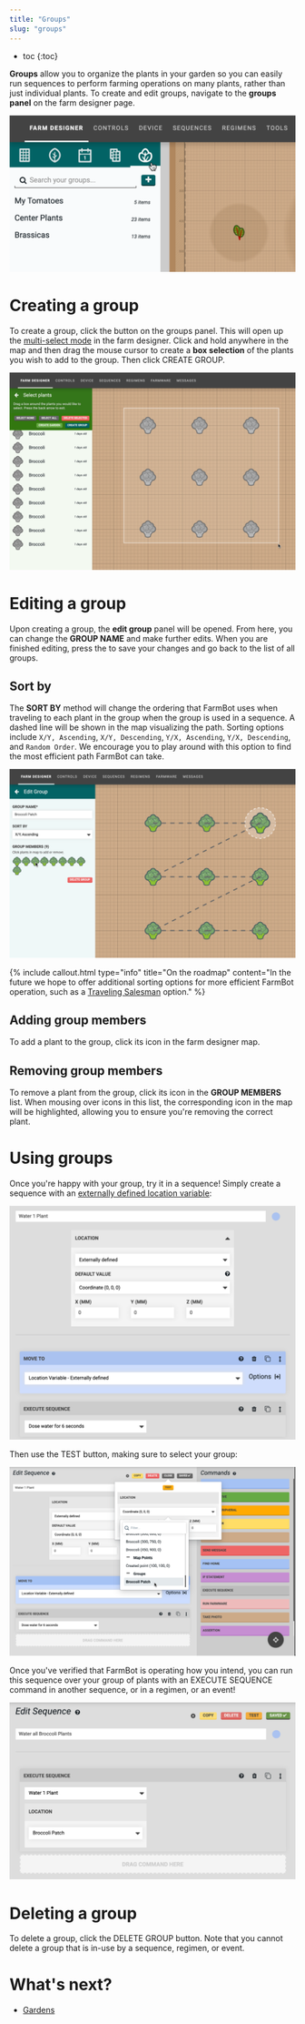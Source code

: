 ```yaml
---
title: "Groups"
slug: "groups"
---
```


* toc
{:toc}

**Groups** allow you to organize the plants in your garden so you can easily run sequences to perform farming operations on many plants, rather than just individual plants. To create and edit groups, navigate to the **groups panel** on the farm designer page.

![Screen Shot 2019-08-15 at 3.13.39 PM.png](_images/Screen_Shot_2019-08-15_at_3.13.39_PM.png)

# Creating a group
To create a group, click the <span class="fb-button fb-blue"><i class='fa fa-plus'></i></span> button on the groups panel. This will open up the [multi-select mode](../../Web-App/farm-designer.md#select-mode) in the farm designer. Click and hold anywhere in the map and then drag the mouse cursor to create a **box selection** of the plants you wish to add to the group. Then click <span class="fb-button fb-blue">CREATE GROUP</span>.

![Groups 2.png](_images/Groups_2.png)

# Editing a group
Upon creating a group, the **edit group** panel will be opened. From here, you can change the **GROUP NAME** and make further edits. When you are finished editing, press the <i class='fa fa-arrow-left'></i> to save your changes and go back to the list of all groups.

## Sort by
The **SORT BY** method will change the ordering that FarmBot uses when traveling to each plant in the group when the group is used in a sequence. A dashed line will be shown in the map visualizing the path. Sorting options include `X/Y, Ascending`, `X/Y, Descending`, `Y/X, Ascending`, `Y/X, Descending`, and `Random Order`. We encourage you to play around with this option to find the most efficient path FarmBot can take.

![Groups 3.png](_images/Groups_3.png)



{%
include callout.html
type="info"
title="On the roadmap"
content="In the future we hope to offer additional sorting options for more efficient FarmBot operation, such as a [Traveling Salesman](https://en.wikipedia.org/wiki/Travelling_salesman_problem) option."
%}

## Adding group members
To add a plant to the group, click its icon in the farm designer map.

## Removing group members
To remove a plant from the group, click its icon in the **GROUP MEMBERS** list. When mousing over icons in this list, the corresponding icon in the map will be highlighted, allowing you to ensure you're removing the correct plant.

# Using groups
Once you're happy with your group, try it in a sequence! Simply create a sequence with an [externally defined location variable](../../Web-App/sequences/externally-defined-variables.md):

![Groups 4.png](_images/Groups_4.png)

Then use the <span class="fb-button fb-orange">TEST</span> button, making sure to select your group:

![Groups 4b.png](_images/Groups_4b.png)

Once you've verified that FarmBot is operating how you intend, you can run this sequence over your group of plants with an <span class="fb-step fb-execute">EXECUTE SEQUENCE</span> command in another sequence, or in a regimen, or an event!

![Groups 4c.png](_images/Groups_4c.png)

# Deleting a group
To delete a group, click the <span class="fb-button fb-red">DELETE GROUP</span> button. Note that you cannot delete a group that is in-use by a sequence, regimen, or event.

# What's next?

 * [Gardens](../farm-designer/gardens.md)
